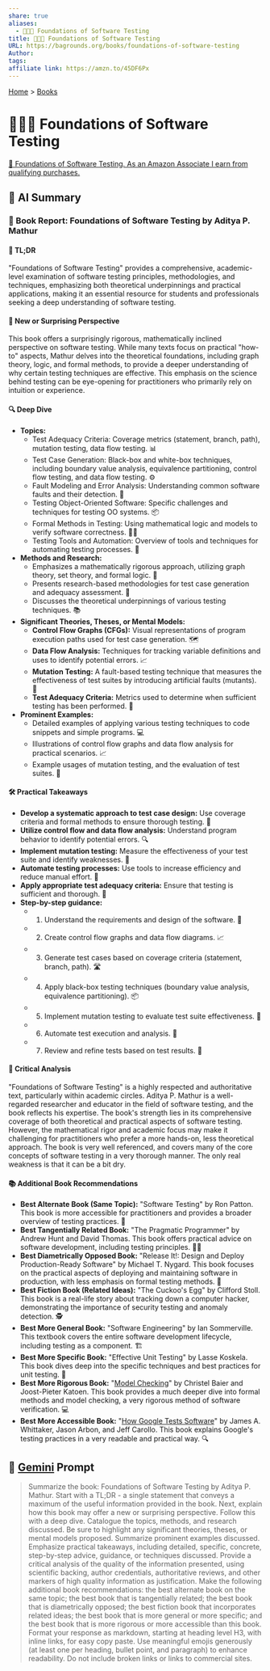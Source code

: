 ```yaml
---
share: true
aliases:
  - 🧱✅🐛 Foundations of Software Testing
title: 🧱✅🐛 Foundations of Software Testing
URL: https://bagrounds.org/books/foundations-of-software-testing
Author: 
tags: 
affiliate link: https://amzn.to/45DF6Px
---
```

[Home](../index.md) > [Books](./index.md)  
# 🧱✅🐛 Foundations of Software Testing  
[🛒 Foundations of Software Testing. As an Amazon Associate I earn from qualifying purchases.](https://amzn.to/45DF6Px)  
  
## 🤖 AI Summary  
### 📖 Book Report: Foundations of Software Testing by Aditya P. Mathur  
#### 📝 TL;DR  
"Foundations of Software Testing" provides a comprehensive, academic-level examination of software testing principles, methodologies, and techniques, emphasizing both theoretical underpinnings and practical applications, making it an essential resource for students and professionals seeking a deep understanding of software testing.  
  
#### 🤯 New or Surprising Perspective  
This book offers a surprisingly rigorous, mathematically inclined perspective on software testing. While many texts focus on practical "how-to" aspects, Mathur delves into the theoretical foundations, including graph theory, logic, and formal methods, to provide a deeper understanding of why certain testing techniques are effective. This emphasis on the science behind testing can be eye-opening for practitioners who primarily rely on intuition or experience.  
  
#### 🔍 Deep Dive  
* **Topics:**  
    * Test Adequacy Criteria: Coverage metrics (statement, branch, path), mutation testing, data flow testing. 📊  
    * Test Case Generation: Black-box and white-box techniques, including boundary value analysis, equivalence partitioning, control flow testing, and data flow testing. ⚙️  
    * Fault Modeling and Error Analysis: Understanding common software faults and their detection. 🐛  
    * Testing Object-Oriented Software: Specific challenges and techniques for testing OO systems. 📦  
    * Formal Methods in Testing: Using mathematical logic and models to verify software correctness. 👩‍🏫  
    * Testing Tools and Automation: Overview of tools and techniques for automating testing processes. 🤖  
* **Methods and Research:**  
    * Emphasizes a mathematically rigorous approach, utilizing graph theory, set theory, and formal logic. 📐  
    * Presents research-based methodologies for test case generation and adequacy assessment. 🔬  
    * Discusses the theoretical underpinnings of various testing techniques. 📚  
* **Significant Theories, Theses, or Mental Models:**  
    * **Control Flow Graphs (CFGs):** Visual representations of program execution paths used for test case generation. 🗺️  
    * **Data Flow Analysis:** Techniques for tracking variable definitions and uses to identify potential errors. 📈  
    * **Mutation Testing:** A fault-based testing technique that measures the effectiveness of test suites by introducing artificial faults (mutants). 🧬  
    * **Test Adequacy Criteria:** Metrics used to determine when sufficient testing has been performed. 🎯  
* **Prominent Examples:**  
    * Detailed examples of applying various testing techniques to code snippets and simple programs. 💻  
    * Illustrations of control flow graphs and data flow analysis for practical scenarios. 📈  
    * Example usages of mutation testing, and the evaluation of test suites. 🧬  
  
#### 🛠️ Practical Takeaways  
* **Develop a systematic approach to test case design:** Use coverage criteria and formal methods to ensure thorough testing. 📝  
* **Utilize control flow and data flow analysis:** Understand program behavior to identify potential errors. 🔍  
* **Implement mutation testing:** Measure the effectiveness of your test suite and identify weaknesses. 🧬  
* **Automate testing processes:** Use tools to increase efficiency and reduce manual effort. 🤖  
* **Apply appropriate test adequacy criteria:** Ensure that testing is sufficient and thorough. 🎯  
* **Step-by-step guidance:**  
    * 1.  Understand the requirements and design of the software. 📝  
    * 2.  Create control flow graphs and data flow diagrams. 📈  
    * 3.  Generate test cases based on coverage criteria (statement, branch, path). 🛣️  
    * 4.  Apply black-box testing techniques (boundary value analysis, equivalence partitioning). 📦  
    * 5.  Implement mutation testing to evaluate test suite effectiveness. 🧬  
    * 6. Automate test execution and analysis. 🤖  
    * 7. Review and refine tests based on test results. 🧐  
  
#### 🧐 Critical Analysis  
"Foundations of Software Testing" is a highly respected and authoritative text, particularly within academic circles. Aditya P. Mathur is a well-regarded researcher and educator in the field of software testing, and the book reflects his expertise. The book's strength lies in its comprehensive coverage of both theoretical and practical aspects of software testing. However, the mathematical rigor and academic focus may make it challenging for practitioners who prefer a more hands-on, less theoretical approach. The book is very well referenced, and covers many of the core concepts of software testing in a very thorough manner. The only real weakness is that it can be a bit dry.  
  
#### 📚 Additional Book Recommendations  
* **Best Alternate Book (Same Topic):** "Software Testing" by Ron Patton. This book is more accessible for practitioners and provides a broader overview of testing practices. 📖  
* **Best Tangentially Related Book:** "The Pragmatic Programmer" by Andrew Hunt and David Thomas. This book offers practical advice on software development, including testing principles. 🧑‍💻  
* **Best Diametrically Opposed Book:** "Release It!: Design and Deploy Production-Ready Software" by Michael T. Nygard. This book focuses on the practical aspects of deploying and maintaining software in production, with less emphasis on formal testing methods. 🚀  
* **Best Fiction Book (Related Ideas):** "The Cuckoo's Egg" by Clifford Stoll. This book is a real-life story about tracking down a computer hacker, demonstrating the importance of security testing and anomaly detection. 🕵️  
* **Best More General Book:** "Software Engineering" by Ian Sommerville. This textbook covers the entire software development lifecycle, including testing as a component. 🏗️  
* **Best More Specific Book:** "Effective Unit Testing" by Lasse Koskela. This book dives deep into the specific techniques and best practices for unit testing. 🧪  
* **Best More Rigorous Book:** "[Model Checking](./model-checking.md)" by Christel Baier and Joost-Pieter Katoen. This book provides a much deeper dive into formal methods and model checking, a very rigorous method of software verification. 💻  
* **Best More Accessible Book:** "[How Google Tests Software](./how-google-tests-software.md)" by James A. Whittaker, Jason Arbon, and Jeff Carollo. This book explains Google's testing practices in a very readable and practical way. 🔍  
  
## 💬 [Gemini](https://gemini.google.com) Prompt  
> Summarize the book: Foundations of Software Testing by Aditya P. Mathur. Start with a TL;DR - a single statement that conveys a maximum of the useful information provided in the book. Next, explain how this book may offer a new or surprising perspective. Follow this with a deep dive. Catalogue the topics, methods, and research discussed. Be sure to highlight any significant theories, theses, or mental models proposed. Summarize prominent examples discussed. Emphasize practical takeaways, including detailed, specific, concrete, step-by-step advice, guidance, or techniques discussed. Provide a critical analysis of the quality of the information presented, using scientific backing, author credentials, authoritative reviews, and other markers of high quality information as justification. Make the following additional book recommendations: the best alternate book on the same topic; the best book that is tangentially related; the best book that is diametrically opposed; the best fiction book that incorporates related ideas; the best book that is more general or more specific; and the best book that is more rigorous or more accessible than this book. Format your response as markdown, starting at heading level H3, with inline links, for easy copy paste. Use meaningful emojis generously (at least one per heading, bullet point, and paragraph) to enhance readability. Do not include broken links or links to commercial sites.